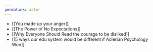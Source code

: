 ```yaml
---
permalink: adler
---
```



- [[You made up your anger]]
- [[The Power of No Expectations]]
- [[Why Everyone Should Read the courage to be disliked]]
- [[5 ways our edu system would be different if Adlerian Psychology Won]]
